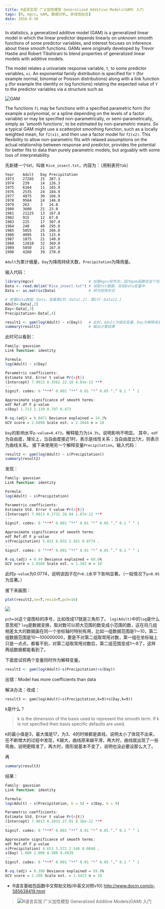 ```yaml
---
title: R语言实现 广义加性模型 Generalized Additive Models(GAM) 入门
tags: [R, mgcv, GAM, 数据分析, 非线性拟合]
date: 2016-8-30
---
```


In statistics, a generalized additive model (GAM) is a generalized linear model in which the linear predictor depends linearly on unknown smooth functions of some predictor variables, and interest focuses on inference about these smooth functions. GAMs were originally developed by Trevor Hastie and Robert Tibshirani to blend properties of generalized linear models with additive models.

The model relates a univariate response variable, ``Y``, to some predictor variables, ``xi``. An exponential family distribution is specified for ``Y`` (for example normal, binomial or Poisson distributions) along with a link function ``g`` (for example the identity or log functions) relating the expected value of ``Y`` to the predictor variables via a structure such as

![GAM](https://raw.githubusercontent.com/xieguigang/xieguigang.github.io-hexo/master/images/GAM.png)

The functions ``fi`` may be functions with a specified parametric form (for example a polynomial, or a spline depending on the levels of a factor variable) or may be specified non-parametrically, or semi-parametrically, simply as 'smooth functions', to be estimated by non-parametric means. So a typical GAM might use a scatterplot smoothing function, such as a locally weighted mean, for ``f1(x1)``, and then use a factor model for ``f2(x2)``. This flexibility to allow non-parametric fits with relaxed assumptions on the actual relationship between response and predictor, provides the potential for better fits to data than purely parametric models, but arguably with some loss of interpretability.

<!--more-->

先新建一个txt，叫做 ``Rice_insect.txt``，内容为：（用制表符``Tab``）

```
Year    Adult   Day Precipitation
1973    27285   15  387.3
1974    239     14  126.3
1975    6164    11  165.9
1976    2535    24  184.9
1977    4875    30  166.9
1978    9564    24  146.0
1979    263     3   24.0
1980    3600    21  23.0
1981    21225   13  167.0
1982    915     12  67.0
1983    225     17  307.0
1984    240     40  295.0
1985    5055    25  266.0
1986    4095    15  115.0
1987    1875    21  140.0
1988    12810   32  369.0
1989    5850    21  167.0
1990    4260    39  270.8
```

``Adult``为累计蛾量，``Day``为降雨持续天数，``Precipitation``为降雨量。

输入代码：

```R
library(mgcv)                         # 加载mgcv软件包，因为gam函数在这个包里
Data <- read.delim("Rice_insect.txt") # 读取txt数据，存到Data变量中
Data <- as.matrix(Data)               # 转为矩阵形式

# 查看Data数据：Data，查看第2列：Data[,2]，第2行：Data[2,]
Adult<-Data[,2]
Day<-Data[,3]
Precipitation<-Data[,4]

result1 <- gam(log(Adult) ~ s(Day))   # 此时，Adult为相应变量，Day为解释变量
summary(result1)                      # 输出计算结果
```

此时可以看到：

```R
Family: gaussian
Link function: identity

Formula:
log(Adult) ~ s(Day)

Parametric coefficients:
Estimate Std. Error t value Pr(>|t|)
(Intercept) 7.9013 0.3562 22.18 4.83e-13 ***
---
Signif. codes: 0 ‘***’ 0.001 ‘**’ 0.01 ‘*’ 0.05 ‘.’ 0.1 ‘ ’ 1

Approximate significance of smooth terms:
edf Ref.df F p-value
s(Day) 1.713 2.139 0.797 0.473

R-sq.(adj) = 0.0471 Deviance explained = 14.3%
GCV score = 2.6898 Scale est. = 2.2844 n = 18
```

``Day``的影响水平``p-value=0.473``，解释能力为``14.3%``，说明影响不明显。
其中，``edf``为自由度，理论上，当自由度接近1时，表示是线性关系；当自由度比1大，则表示为曲线关系。
接下来使用另一个解释变量``Precipitation``。输入代码：

```R
result2 <- gam(log(Adult) ~ s(Precipitation))
summary(result2)
```

发现：

```R
Family: gaussian 
Link function: identity

Formula:
log(Adult) ~ s(Precipitation)

Parametric coefficients:
Estimate Std. Error t value Pr(>|t|) 
(Intercept) 7.9013 0.2731 28.94 1.87e-12 ***
---
Signif. codes: 0 ‘***’ 0.001 ‘**’ 0.01 ‘*’ 0.05 ‘.’ 0.1 ‘ ’ 1

Approximate significance of smooth terms:
edf Ref.df F p-value 
s(Precipitation) 5.022 6.032 2.561 0.0774 .
---
Signif. codes: 0 ‘***’ 0.001 ‘**’ 0.01 ‘*’ 0.05 ‘.’ 0.1 ‘ ’ 1

R-sq.(adj) = 0.44 Deviance explained = 60.6%
GCV score = 2.0168 Scale est. = 1.342 n = 18
```

此时``p-value``为0.0774，说明该因子在``P<0.1``水平下影响显著。（一般情况下``p<0.05``为显著。）

接下来画图：

```R
plot(result2,se=T,resid=T,pch=16)
```

![](https://raw.githubusercontent.com/xieguigang/xieguigang.github.io-hexo/master/images/022114475621496.png)

``pch=16``这个是图标的序号，比如改成17就是三角形了。
``log(Adult)``中的``log``是什么意思呢?
``log``是数据变换，取对数可以把大范围的数变成小范围的数，这在将几组相差太大的数据画在同一个坐标轴时特别有用，比如一组数据范围是1～10，第二组数据范围是10～100000000，要是不对第二组取常用对数，第一组在坐标轴上只是一点点，都看不到，对第二组取常用对数后，第二组范围变成1～8了，这样两组数据都能看到了。

下面尝试将两个变量同时作为解释变量。

```R
result3 <- gam(log(Adult)~s(Precipitation)+s(Day))
```

出错：Model has more coefficients than data

解决办法：改成：

```
result3 <- gam(log(Adult)~s(Precipitation,k=9)+s(Day,k=9))
```

k是什么？

> k is the dimension of the basis used to represent the smooth term. If k is not specified then basis specific defaults are used.

``K``的最小值是3，最大值是17，为3、4的时候都是直线，说明太小了体现不出来，在不断增大的过程中发现，K越大，曲线原来越平滑，再大时，曲线就出现了一些弯曲，说明更精准了，再大时，图形就基本不变了，说明也没必要设那么大了。

再

```R
summary(result3)
```

结果：

```R
Family: gaussian 
Link function: identity

Formula:
log(Adult) ~ s(Precipitation, k = 9) + s(Day, k = 9)

Parametric coefficients:
Estimate Std. Error t value Pr(>|t|) 
(Intercept) 7.9013 0.2831 27.91 8.16e-12 ***
---
Signif. codes: 0 ‘***’ 0.001 ‘**’ 0.01 ‘*’ 0.05 ‘.’ 0.1 ‘ ’ 1

Approximate significance of smooth terms:
edf Ref.df F p-value 
s(Precipitation) 4.653 5.572 2.546 0.0848 .
s(Day) 1.000 1.000 0.500 0.4939 
---
Signif. codes: 0 ‘***’ 0.001 ‘**’ 0.01 ‘*’ 0.05 ‘.’ 0.1 ‘ ’ 1

R-sq.(adj) = 0.398 Deviance explained = 59.8%
GCV score = 2.288 Scale est. = 1.4423 n = 18
```

+ R语言基础包函数中文帮助文档(中英文对照v10)   http://www.docin.com/p-585638419.html

> ![R语言实现 广义加性模型 Generalized Additive Models(GAM) 入门](https://raw.githubusercontent.com/xieguigang/xieguigang.github.io-hexo/master/images/qrcode/mgcv_GAM.png)